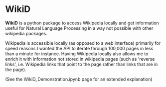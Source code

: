# WikiD

**WikiD** is a python package to access Wikipedia locally and get information useful for Natural Language Processing in a way not possible with other wikipedia packages.

Wikipedia is accessible locally (as opposed to a web interface) primarily for speed reasons.I wanted the API to iterate through 100,000 pages in less than a minute for instance. Having Wikipedia locally also allows me to enrich it with information not stored in wikipedia pages (such as 'reverse links', i.e. Wikipedia links that point to the page rather than links that are in the page).

(See the WikiD_Demonstration.ipynb page for an extended explanation)
